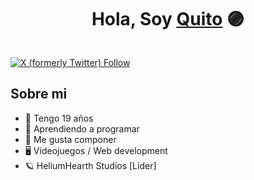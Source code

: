 <div align="center">
  <h1>Hola, Soy <a href="">Quito</a> 🟣</h1>
</div>
<img src="">

[![X (formerly Twitter) Follow](https://img.shields.io/twitter/follow/EquinoxQuito?style=flat&logo=X&logoColor=White&logoSize=auto&label=EquinoxQuito&color=%2311f0dd)](https://x.com/EquinoxQuito)









## Sobre mi

- 🧭 Tengo 19 años
- 🔮 Aprendiendo a programar
- 🎵 Me gusta componer
- 🖥 Videojuegos / Web development
- 🪐 HeliumHearth Studios [Líder]
  

